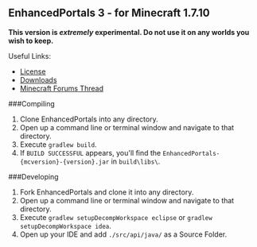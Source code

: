 EnhancedPortals 3 - for Minecraft 1.7.10
---

**This version is *extremely* experimental. Do not use it on any worlds you wish to keep.**

Useful Links:
* [License](https://github.com/ShadedDimension/enhanced-portals/blob/master/docs/LICENSE)
* [Downloads](http://mods.atomicbase.com/enhancedportals/1.7.10/downloads/)
* [Minecraft Forums Thread](http://www.minecraftforum.net/topic/2143651-164-enhancedportals-3/)


###Compiling

1. Clone EnhancedPortals into any directory.
2. Open up a command line or terminal window and navigate to that directory.
3. Execute `gradlew build`.
4. If `BUILD SUCCESSFUL` appears, you'll find the `EnhancedPortals-{mcversion}-{version}.jar` in `build\libs\`.


###Developing

1. Fork EnhancedPortals and clone it into any directory.
2. Open up a command line or terminal window and navigate to that directory.
3. Execute `gradlew setupDecompWorkspace eclipse` or `gradlew setupDecompWorkspace idea`.
4. Open up your IDE and add `./src/api/java/` as a Source Folder.